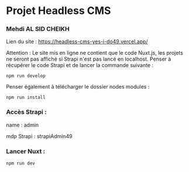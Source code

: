 # Projet Headless CMS

### Mehdi AL SID CHEIKH



Lien du site : <a href="https://headless-cms-yes-i-do49.vercel.app/">https://headless-cms-yes-i-do49.vercel.app/</a>

Attention : Le site mis en ligne ne contient que le code Nuxt.js, les projets ne seront pas affiché si Strapi n'est pas lancé en localhost. Penser à récupérer le code Strapi et de lancer la commande suivante :

```
npm run develop
```

Penser également à télécharger le dossier nodes modules :
```
npm run install
```

### Accès Strapi :
name : admin

mdp Strapi : strapiAdmin49


### Lancer Nuxt : 
```
npm run dev
```


